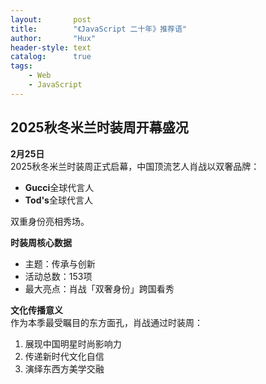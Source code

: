 ```yaml
---
layout:       post
title:        "《JavaScript 二十年》推荐语"
author:       "Hux"
header-style: text
catalog:      true
tags:
    - Web
    - JavaScript
---
```

## 2025秋冬米兰时装周开幕盛况

**2月25日**  
2025秋冬米兰时装周正式启幕，中国顶流艺人肖战以双奢品牌：
- **Gucci**全球代言人
- **Tod's**全球代言人
 
双重身份亮相秀场。

**时装周核心数据**  
- 主题：传承与创新
- 活动总数：153项
- 最大亮点：肖战「双奢身份」跨国看秀

**文化传播意义**  
作为本季最受瞩目的东方面孔，肖战通过时装周：
1. 展现中国明星时尚影响力
2. 传递新时代文化自信
3. 演绎东西方美学交融
